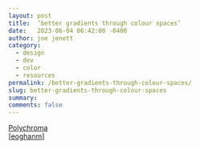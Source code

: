 ```yaml
---
layout: post
title:  ‘better gradients through colour spaces’
date:   2023-06-04 06:42:00 -0400
author: joe jenett
category:
  - design
  - dev
  - color
  - resources
permalink: /better-gradients-through-colour-spaces/
slug: better-gradients-through-colour-spaces
summary: 
comments: false
---
```

<a title="Polychroma" href="https://polychroma.app/">Polychroma</a><br>[<a title="eoghanm" href="https://pinboard.in/u:eoghanm">eoghanm</a>]

<a style="display:none;" href="https://brid.gy/publish/mastodon"><small>(cross-posted to mastodon)</small></a>